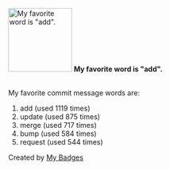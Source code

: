 <img src="https://my-badges.github.io/my-badges/favorite-word.png" alt="My favorite word is &quot;add&quot;." title="My favorite word is &quot;add&quot;." width="128">
<strong>My favorite word is &quot;add&quot;.</strong>
<br><br>

My favorite commit message words are:

1. add (used 1119 times)
2. update (used 875 times)
3. merge (used 717 times)
4. bump (used 584 times)
5. request (used 544 times)


Created by <a href="https://github.com/my-badges/my-badges">My Badges</a>